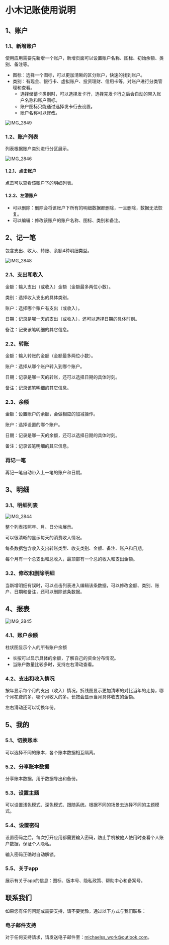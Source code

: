 # 小木记账使用说明

## 1、账户

### 1.1、新增账户

使用应用需要先新增一个账户，新增页面可以设置账户名称、图标、初始余额、类别、备注等。

- 图标：选择一个图标，可以更加清晰的区分账户，快速的找到账户。
- 类别：有现金、银行卡、虚拟账户、投资理财、信用卡等，对账户进行分类管理和查看。
  - 选择储蓄卡类别时，可以选择发卡行，选择完发卡行之后会自动的带入账户名称和账户图标。
  - 账户图标只能通过选择发卡行去设置。
  - 账户名称可以修改。

![IMG_2849](assets/IMG_2849.PNG)

### 1.2、账户列表

列表根据账户类别进行分区展示。

![IMG_2846](assets/IMG_2846.PNG)

#### 1.2.1、点击账户

点击可以查看该账户下的明细列表。

#### 1.2.2、左滑账户

- 可以删除：删除会将该账户下所有的明细数据都删除，一旦删除，数据无法恢复。
- 可以编辑：修改该账户的账户名称、图标、类别和备注。

## 2、记一笔

包含支出、收入、转账、余额4种明细类型。

![IMG_2848](assets/IMG_2848.PNG)

### 2.1、支出和收入

金额：输入支出（或收入）金额（金额最多两位小数）。

类别：选择收入支出的具体类别。

账户：选择哪个账户有支出（或收入）。

日期：记录是哪一天的支出（或收入），还可以选择日期的具体时刻。

备注：记录该笔明细的其它信息。

### 2.2、转账

金额：输入转账的金额（金额最多两位小数）。

账户：选择从哪个账户转入到哪个账户。

日期：记录是哪一天的转账，还可以选择日期的具体时刻。

备注：记录该笔明细的其它信息。

### 2.3、余额

金额：设置账户的余额，会做相应的加减操作。

账户：选择设置的哪个账户。

日期：记录是哪一天的余额，还可以选择日期的具体时刻。

备注：记录该笔明细的其它信息。

### 再记一笔

再记一笔自动带入上一笔的账户和日期。

## 3、明细

### 3.1、明细列表

![IMG_2844](assets/IMG_2844.PNG)

整个列表按照年、月、日分块展示。

可以很清晰的显示每天的消费收入情况。

每条数据包含收入支出转账类型、收支类别、金额、备注、账户和日期。

每个月有一个总支出和总收入，最顶部有一个总的收入和支出金额。

### 3.2、修改和删除明细

当新增明细有误时，可以点击列表进入编辑该条数据，可以修改金额、类别、账户、日期和备注，还可以删除该条数据。

## 4、报表

![IMG_2845](assets/IMG_2845.PNG)

### 4.1、账户余额

柱状图显示个人的所有账户余额

- 长按可以显示具体的余额，了解自己的资金分布情况。
- 当账户数量比较多时，支持左右滑动查看。

### 4.2、支出和收入情况

按年显示每个月的支出（收入）情况。折线图显示更加清晰的对比当年的走势，哪个月花费的多，哪个月收入的多。长按会显示当月具体收支的金额。

左右滑动还可以切换年份。

## 5、我的

### 5.1、切换账本

可以选择不同的账本，各个账本数据相互隔离。

### 5.2、分享账本数据

分享账本数据，用于数据导出和备份。

### 5.3、设置主题

可以设置浅色模式、深色模式、跟随系统。根据不同的场景去选择不同的主题模式。

### 5.4、设置密码

设置密码之后，每次打开应用都需要输入密码，防止手机被他人使用时查看个人账户数据，保证个人隐私。

输入密码正确时自动解锁。

### 5.5、关于app

展示有关于app的信息：图标、版本号、隐私政策、帮助中心和备案号。

## 联系我们

如果您有任何问题或需要支持，请不要犹豫，通过以下方式与我们联系：

### 电子邮件支持

对于任何支持请求，请发送电子邮件至：michaelss_work@outlook.com。
